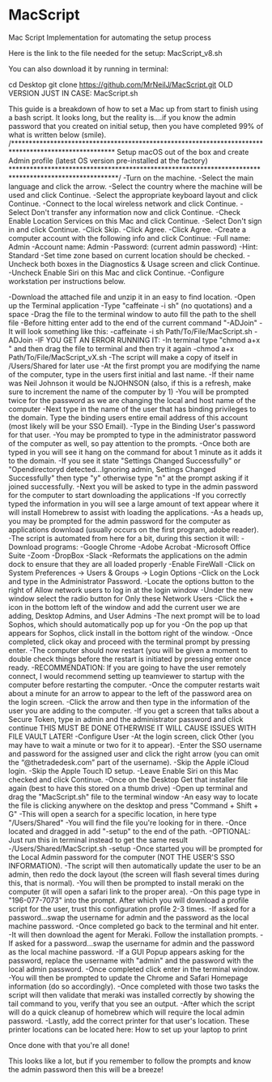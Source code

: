 # MacScript
Mac Script Implementation for automating the setup process

Here is the link to the file needed for the setup: MacScript_v8.sh

You can also download it by running in terminal:

cd Desktop
git clone https://github.com/MrNeilJ/MacScript.git
OLD VERSION JUST IN CASE: MacScript.sh

This guide is a breakdown of how to set a Mac up from start to finish using a bash script.  It looks long, but the reality is....if you know the admin password that you created on initial setup, then you have completed 99% of what is written below (smile).
/*****************************************************************************************************
Setup macOS out of the box and create Admin profile (latest OS version pre-installed at the factory)
******************************************************************************************************/
-Turn on the machine.
-Select the main language and click the arrow.
-Select the country where the machine will be used and click Continue.
-Select the appropriate keyboard layout and click Continue.
-Connect to the local wireless network and click Continue.
-Select Don't transfer any information now and click Continue.
-Check Enable Location Services on this Mac and click Continue.
-Select Don't sign in and click Continue.
-Click Skip.
-Click Agree.
-Click Agree.
-Create a computer account with the following info and click Continue:
	-Full name: Admin
	-Account name: Admin
	-Password: (current admin password)
	-Hint: Standard
-Set time zone based on current location should be checked.
-Uncheck both boxes in the Diagnostics & Usage screen and click Continue.
-Uncheck Enable Siri on this Mac and click Continue.
-Configure workstation per instructions below.

-Download the attached file and unzip it in an easy to find location.
-Open up the Terminal application
-Type "caffeinate -i sh" (no quotations) and a space
-Drag the file to the terminal window to auto fill the path to the shell file
-Before hitting enter add to the end of the current command "-ADJoin"
-It will look something like this: 
	-caffeinate -i sh Path/To/File/MacScript.sh -ADJoin
-IF YOU GET AN ERROR RUNNING IT:
	-In terminal type "chmod a+x " and then drag the file to terminal and then try it again
	-chmod a+x Path/To/File/MacScript_vX.sh
-The script will make a copy of itself in /Users/Shared for later use
-At the first prompt you are modifying the name of the computer, type in the users first initial and last name.
-If their name was Neil Johnson it would be NJOHNSON (also, if this is a refresh, make sure to increment the name of the computer by 1)
-You will be prompted twice for the password as we are changing the local and host name of the computer
-Next type in the name of the user that has binding privileges to the domain.  Type the binding users entire email address of this account (most likely will be your SSO Email).
-Type in the Binding User's password for that user.
-You may be prompted to type in the administrator password of the computer as well, so pay attention to the prompts.
-Once both are typed in you will see it hang on the command for about 1 minute as it adds it to the domain.
-If you see it state "Settings Changed Successfully" or "Opendirectoryd detected...Ignoring admin, Settings Changed Successfully" then type "y" otherwise type "n" at the prompt asking if it joined successfully.
-Next you will be asked to type in the admin password for the computer to start downloading the applications
-If you correctly typed the information in you will see a large amount of text appear where it will install Homebrew to assist with loading the applications.
-As a heads up, you may be prompted for the admin password for the computer as applications download (usually occurs on the first program, adobe reader).
-The script is automated from here for a bit, during this section it will:
	-Download programs:
	-Google Chrome
	-Adobe Acrobat
	-Microsoft Office Suite
	-Zoom
	-DropBox
	-Slack
	-Reformats the applications on the admin dock to ensure that they are all loaded properly
	-Enable FireWall
-Click on System Preferences → Users & Groups → Login Options
-Click on the Lock and type in the Administrator Password.
-Locate the options button to the right of Allow network users to log in at the login window
-Under the new window select the radio button for Only these Network Users
-Click the + icon in the bottom left of the window and add the current user we are adding, Desktop Admins, and User Admins
-The next prompt will be to load Sophos, which should automatically pop up for you
-On the pop up that appears for Sophos, click install in the bottom right of the window.
-Once completed, click okay and proceed with the terminal prompt by pressing enter.
-The computer should now restart (you will be given a moment to double check things before the restart is initiated by pressing enter once ready.
-RECOMMENDATION: If you are going to have the user remotely connect, I would recommend setting up teamviewer to startup with the computer before restarting the computer.
-Once the computer restarts wait about a minute for an arrow to appear to the left of the password area on the login screen.
-Click the arrow and then type in the information of the user you are adding to the computer.
-If you get a screen that talks about a Secure Token, type in admin and the administrator password and click continue THIS MUST BE DONE OTHERWISE IT WILL CAUSE ISSUES WITH FILE VAULT LATER!
-Configure User
-At the login screen, click Other (you may have to wait a minute or two for it to appear).
-Enter the SSO username and password for the assigned user and click the right arrow (you can omit the “@thetradedesk.com” part of the username).
-Skip the Apple iCloud login.
-Skip the Apple Touch ID setup.
-Leave Enable Siri on this Mac checked and click Continue.
-Once on the Desktop Get that installer file again (best to have this stored on a thumb drive)
-Open up terminal and drag the "MacScript.sh" file to the terminal window
-An easy way to locate the file is clicking anywhere on the desktop and press "Command + Shift + G"
-This will open a search for a specific location, in here type "/Users/Shared"
-You will find the file you're looking for in there.
-Once located and dragged in add "-setup" to the end of the path.
-OPTIONAL: Just run this in terminal instead to get the same result
-/Users/Shared/MacScript.sh -setup
-Once started you will be prompted for the Local Admin password for the computer (NOT THE USER'S SSO INFORMATION).
-The script will then automatically update the user to be an admin, then redo the dock layout (the screen will flash several times during this, that is normal).
-You will then be prompted to install meraki on the computer (it will open a safari link to the proper area).
-On this page type in "196-077-7073" into the prompt.  After which you will download a profile script for the user, trust this configuration profile 2-3 times.
-If asked for a password...swap the username for admin and the password as the local machine password.
-Once completed go back to the terminal and hit enter.
-It will then download the agent for Meraki.  Follow the installation prompts.
-If asked for a password...swap the username for admin and the password as the local machine password.
-If a GUI Popup appears asking for the password, replace the username with "admin" and the password with the local admin password.
-Once completed click enter in the terminal window.
-You will then be prompted to update the Chrome and Safari Homepage information (do so accordingly).
-Once completed with those two tasks the script will then validate that meraki was installed correctly by showing the tail command to you, verify that you see an output.
-After which the script will do a quick cleanup of homebrew which will require the local admin password.
-Lastly, add the correct printer for that user's location.  These printer locations can be located here: How to set up your laptop to print

Once done with that you're all done!


This looks like a lot, but if you remember to follow the prompts and know the admin password then this will be a breeze!
